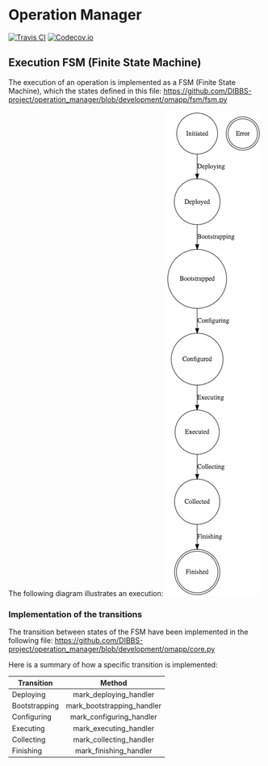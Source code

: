 # Operation Manager

[![Travis CI][travis-badge]][travis-link]
[![Codecov.io][codecov-badge]][codecov-link]

## Execution FSM (Finite State Machine)

The execution of an operation is implemented as a FSM (Finite State Machine), which the states defined in this file:
https://github.com/DIBBS-project/operation_manager/blob/development/omapp/fsm/fsm.py

The following diagram illustrates an execution:
![state diagram](docs/states.png)

### Implementation of the transitions

The transition between states of the FSM have been implemented in the following file:
https://github.com/DIBBS-project/operation_manager/blob/development/omapp/core.py

Here is a summary of how a specific transition is implemented:

| Transition    | Method                     |
| ------------- |:--------------------------:|
| Deploying     | mark_deploying_handler     |
| Bootstrapping | mark_bootstrapping_handler |
| Configuring   | mark_configuring_handler   |
| Executing     | mark_executing_handler     |
| Collecting    | mark_collecting_handler    |
| Finishing     | mark_finishing_handler     |


[codecov-badge]: https://img.shields.io/codecov/c/github/nicktimko/operation_manager.svg?maxAge=2592000?style=flat-square
[travis-badge]: https://img.shields.io/travis/nicktimko/operation_manager.svg?maxAge=2592000?style=flat-square

[codecov-link]: https://codecov.io/gh/nicktimko/operation_manager
[travis-link]: https://travis-ci.org/nicktimko/operation_manager
